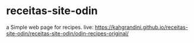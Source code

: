 # receitas-site-odin
a Simple web page for recipes.
live: https://kahgrandini.github.io/receitas-site-odin/receitas-site-odin/odin-recipes-original/
